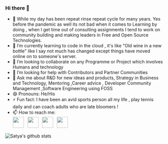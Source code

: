 ### Hi there 👋
- 🔭 While my day has been repeat rinse repeat cycle for many years. Yes before the pandemic as well its not bad when it comes to Learning by doing , when I get time out of consulting assignments I tend to work on community building and making leaders in Free and Open Source Technologies.
- 🌱 I’m currently learning to code in the cloud , it's like "Old wine in a new bottle" like I say not much has changed except things have moved online on to someone's server. 
- 👯 I’m looking to collaborate on any Programme or Project which involves Humans and technology
- 🤔 I’m looking for help with Contributors and Partner Communities 
- 💬 Ask me about R&D for new ideas and products, Strategy in Business and Technology,  Mentoring ,Career advice , Developer Community Management ,Software Engineering using FOSS
- 😄 Pronouns: He/His
- ⚡ Fun fact: I have been an avid sports person all my life , play tennis daily and can coach adults who are late bloomers !
- 📫 How to reach me: 
    <br>
    <a href="mailto:satyaakam@gmail.com"><img height="35" src="https://crhenr.xyz/imgs/logos/gmail_logo.svg"></a>&nbsp;&nbsp;
    <a href="https://linkedin.com/in/satyaakam"><img height="35" src="https://crhenr.xyz/imgs/logos/linkedin_logo.svg"></a>&nbsp;&nbsp;
    <a href="https://twitter.com/satyaakam"><img height="35" src="https://crhenr.xyz/imgs/logos/twitter_logo.svg"></a>&nbsp;&nbsp;
    <a href="https://instagram.com/satyaakam"><img height="35" src="https://crhenr.xyz/imgs/logos/instagram_logo.svg"></a>&nbsp;&nbsp;

![Satya's github stats](https://github-readme-stats.vercel.app/api?username=satyaakam&show_icons=true)	